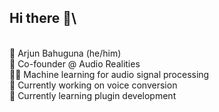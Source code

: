 ## Hi there 👋\
\
👨 Arjun Bahuguna (he/him)\
💼 Co-founder @ Audio Realities\
👨‍💻 Machine learning for audio signal processing\
🔭 Currently working on voice conversion\
🌱 Currently learning plugin development

<!--

- 🔭 I’m currently working on ...
- 🌱 I’m currently learning ...
- 👯 I’m looking to collaborate on ...
- 🤔 I’m looking for help with ...
- 💬 Ask me about ...
- 📫 How to reach me: ...
- 😄 Pronouns: ...
- ⚡ Fun fact: ...
-->
